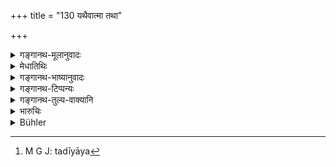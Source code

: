 +++
title = "130 यथैवात्मा तथा"

+++

<details><summary>गङ्गानथ-मूलानुवादः</summary>

The son is as one’s own self, and the daughter is equal to the son; hence so long as she is there in her own real character, how can anyone else take his property?—(130)
</details>

<details><summary>मेधातिथिः</summary>

"यद् अपत्यं भवेद् अस्यां तन् मम स्यात्" (म्ध् ९.१२७) इत्य् उक्तम् । अपत्यं च ऋक्थभाक् । अतः पितरि मृते पुत्रिकाया अनुत्पन्नपुत्राया धनहरत्वम् अप्राप्तं विधीयते ऽर्थवादेन । **तस्याम् आत्मनि** पुत्रनिमित्तं तिष्ठन्त्याम् एव धनम्, न पुत्रोत्पत्तिस् तदीयात्र[^३३१] युज्यते । अथ वा **तस्याम्** अत्मभूतायां पितृरूपायाम् इति । **पुत्रेण दुहिता समेति** सामान्यवचनो दुहितृशब्दः प्रकरणात् पुत्रिकाविषयो विज्ञेयः ॥ ९.१३० ॥


[^३३१]:
     M G J: tadīyāya
</details>

<details><summary>गङ्गानथ-भाष्यानुवादः</summary>

It has been said that the father shall declare—‘The child that is born of her shall be mine;’ and a man’? child inherits his property; so that at the time that the father dies, if the daughter has got no child, it would seem that she cannot inherit his property; it is in view of this that the present text lays down that she shall inherit it

‘*So long as she is there in her own real character*’—of being meant to provide a son.

Or, it. may mean—‘while the father’s own self is there, in the shape of the daughter.’

‘*The daughter is equal to the son*.’—Though the text uses the generic term ‘daughter,’ yet from the context it is clear that it is the ‘appointed daughter’ that is clearly meant.—(130)
</details>

<details><summary>गङ्गानथ-टिप्पन्यः</summary>

This verse is quoted in *Vivādaratnākara* (p. 591);—in *Vivādacintāmaṇi*
(Calcutta, p. 152), to the effect that like the son, the daughter also
serves the purpose of propagating the father’s race;—in *Hāralatā* (p.
179);—in *Vyavahāra-Bālambhaṭṭī* (pp. 663 and 691);—in *Vīramitrodaya*
(Vyavahāra 203a);—and by Jīmūtavāhana (*Dāyabhāga*, p. 270).
</details>

<details><summary>गङ्गानथ-तुल्य-वाक्यानि</summary>

*Mahābhārata* (13.45-11).—(Same as Manu.)

*Baudhāyana* (2.3-14).—‘One must know a son begotten by the husband
himself on a wedded wife of equal caste to be a legitimate son of the
body. They quote the following: “From the several limbs of my body art
thou produced, from my heart art thou born; thou art my very *self*
called a son; mayst thou live a hundred years.’
</details>

<details><summary>भारुचिः</summary>

पितरि प्रेते सपुत्रा अपुत्रा वा पुत्रिका धनं हरेत् तदीयम् ॥ ९.१३० ॥
</details>

<details><summary>Bühler</summary>

130	A son is even (as) oneself, (such) a daughter is equal to a son; how can another (heir) take the estate, while such (an appointed daughter who is even) oneself, lives?
</details>
